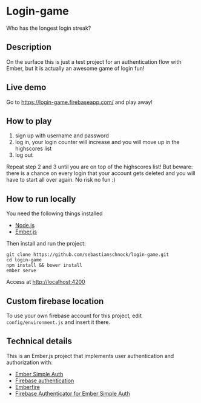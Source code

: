 # Login-game
Who has the longest login streak?

## Description
On the surface this is just a test project for an authentication flow with Ember, but it is actually an awesome game of login fun!

## Live demo
Go to https://login-game.firebaseapp.com/ and play away!

## How to play
1. sign up with username and password
2. log in, your login counter will increase and you will move up in the highscores list
3. log out

Repeat step 2 and 3 until you are on top of the highscores list!
But beware: there is a chance on every login that your account gets deleted and you will have to start all over again.
No risk no fun :)

## How to run locally
You need the following things installed
- [Node.js](https://nodejs.org/)
- [Ember.js](http://emberjs.com/)

Then install and run the project:
```
git clone https://github.com/sebastianschnock/login-game.git
cd login-game
npm install && bower install
ember serve
```
Access at [http://localhost:4200](http://localhost:4200)

## Custom firebase location
To use your own firebase account for this project, edit ```config/environment.js``` and insert it there.

## Technical details
This is an Ember.js project that implements user authentication and authorization with:
- [Ember Simple Auth](https://github.com/simplabs/ember-simple-auth)
- [Firebase authentication](https://www.firebase.com/docs/web/guide/user-auth.html)
- [Emberfire](https://github.com/firebase/emberfire)
- [Firebase Authenticator for Ember Simple Auth](https://github.com/jamesdixon/ember-cli-simple-auth-firebase)
